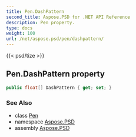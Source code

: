 ```yaml
---
title: Pen.DashPattern
second_title: Aspose.PSD for .NET API Reference
description: Pen property. 
type: docs
weight: 100
url: /net/aspose.psd/pen/dashpattern/
---
```

{{< psd/tize >}}
## Pen.DashPattern property

```csharp
public float[] DashPattern { get; set; }
```

### See Also

* class [Pen](../)
* namespace [Aspose.PSD](../../pen/)
* assembly [Aspose.PSD](../../../)


